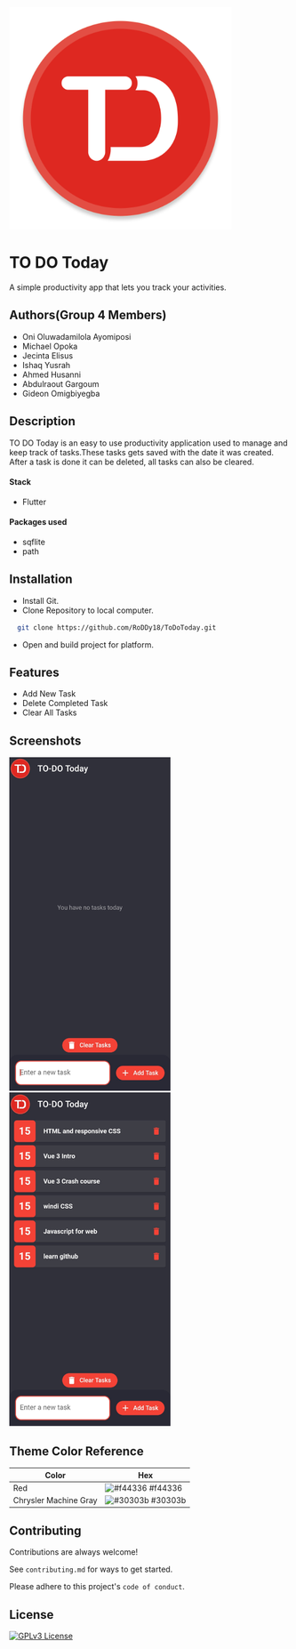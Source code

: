 <img src="https://github.com/RoDDy18/ToDoToday/blob/main/assets/todo.png?raw=true" width = "400" height = "400">


# TO DO Today

A simple productivity app that lets you track your activities.

## Authors(Group 4 Members)

- Oni Oluwadamilola Ayomiposi
- Michael Opoka
- Jecinta Elisus
- Ishaq Yusrah
- Ahmed Husanni
- Abdulraout Gargoum
- Gideon Omigbiyegba


## Description

TO DO Today is an easy to use productivity application used to manage and keep track of tasks.These tasks gets saved with the date it was created. After a task is done it can be deleted, all tasks can also be cleared.

#### Stack
- Flutter

#### Packages used 
- sqflite
- path
## Installation
- Install Git.
- Clone Repository to local computer.

```bash
  git clone https://github.com/RoDDy18/ToDoToday.git
```

- Open and build project for platform.


## Features

- Add New Task
- Delete Completed Task
- Clear All Tasks


## Screenshots
<img src="https://github.com/RoDDy18/ToDoToday/blob/main/assets/TodoToday2.jpg?raw=true" width = "290" height = "600">

<img src="https://github.com/RoDDy18/ToDoToday/blob/main/assets/TodoToday1.jpg?raw=true" width = "290" height = "600">

## Theme Color Reference

| Color             | Hex                                                                |
| ----------------- | ------------------------------------------------------------------ |
| Red | ![#f44336](https://via.placeholder.com/10/f44336?text=+) #f44336 |
| Chrysler Machine Gray | ![#30303b](https://via.placeholder.com/10/30303b?text=+) #30303b |



## Contributing

Contributions are always welcome!

See `contributing.md` for ways to get started.

Please adhere to this project's `code of conduct`.


## License



[![GPLv3 License](https://img.shields.io/badge/License-GPL%20v3-yellow.svg)](https://opensource.org/licenses/)

